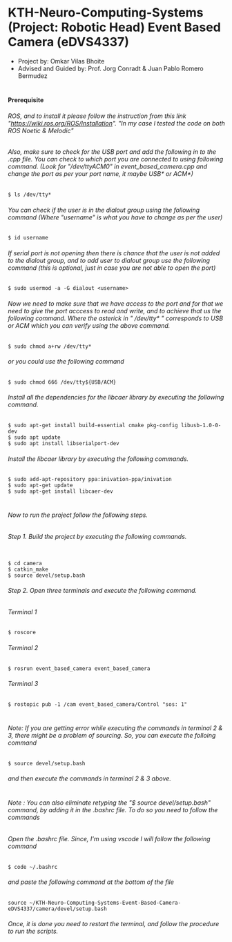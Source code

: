 # KTH-Neuro-Computing-Systems (Project: Robotic Head) Event Based Camera (eDVS4337) 
* Project by: Omkar Vilas Bhoite
* Advised and Guided by: Prof. Jorg Conradt & Juan Pablo Romero Bermudez

# #########################################################################################################################################################################################

# #########################################################################################################################################################################################

#### Prerequisite

###### ROS, and to install it please follow the instruction from this link "https://wiki.ros.org/ROS/Installation". "In my case I tested the code on both ROS Noetic & Melodic"

###### Also, make sure to check for the USB port and add the following in to the .cpp file. You can check to which port you are connected to using following command. (Look for "/dev/ttyACM0" in event_based_camera.cpp and change  the port as per your port name, it maybe USB* or ACM*)

```
$ ls /dev/tty*
```

###### You can check if the user is in the dialout group using the following command (Where "username" is what you have to change as per the user)

```
$ id username
```

###### If serial port is not opening then there is chance that the user is not added to the dialout group, and to add user to dialout group use the following command (this is optional, just in case you are not able to open the port)

```
$ sudo usermod -a -G dialout <username>
```

###### Now we need to make sure that we have access to the port and for that we need to give the port acccess to read and write, and to achieve that us the following command. Where the asterick in " /dev/tty* " corresponds to USB or ACM which you can verify using the above command. 

```
$ sudo chmod a+rw /dev/tty*

```
###### or you could use the following command

```
$ sudo chmod 666 /dev/tty${USB/ACM}

```

###### Install all the dependencies for the libcaer library by executing the following command.

```
$ sudo apt-get install build-essential cmake pkg-config libusb-1.0-0-dev
$ sudo apt update
$ sudo apt install libserialport-dev

```


###### Install the libcaer library by executing the following commands. 

```
$ sudo add-apt-repository ppa:inivation-ppa/inivation
$ sudo apt-get update
$ sudo apt-get install libcaer-dev

```


# #########################################################################################################################################################################################

###### Now to run the project follow the following steps.

###### Step 1. Build the project by executing the following commands.

```

$ cd camera
$ catkin_make   
$ source devel/setup.bash

```

###### Step 2. Open three terminals and execute the following command.

###### Terminal 1

```
$ roscore

```

###### Terminal 2 

```
$ rosrun event_based_camera event_based_camera

```

###### Terminal 3 

```
$ rostopic pub -1 /cam event_based_camera/Control "sos: 1"

```

# #########################################################################################################################################################################################

# #########################################################################################################################################################################################

###### Note: If you are getting error while executing the commands in terminal 2 & 3, there might be a problem of sourcing. So, you can execute the folloing command 

```
$ source devel/setup.bash

```

###### and then execute the commands in terminal 2 & 3 above.


# #########################################################################################################################################################################################


###### Note : You can also eliminate retyping the "$ source devel/setup.bash" command, by adding it in the .bashrc file. To do so you need to follow the commands
###### Open the .bashrc file. Since, I'm using vscode I will follow the following command

```
$ code ~/.bashrc
```

###### and paste the following command at the bottom of the file 

```
source ~/KTH-Neuro-Computing-Systems-Event-Based-Camera-eDVS4337/camera/devel/setup.bash
```

###### Once, it is done you need to restart the terminal, and follow the procedure to run the scripts.